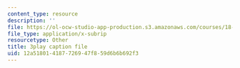 ```yaml
---
content_type: resource
description: ''
file: https://ol-ocw-studio-app-production.s3.amazonaws.com/courses/18-01sc-single-variable-calculus-fall-2010/12a518014187726947f859d6b6b692f3_ycO0Vn_w9Q0.srt
file_type: application/x-subrip
resourcetype: Other
title: 3play caption file
uid: 12a51801-4187-7269-47f8-59d6b6b692f3
---
```

